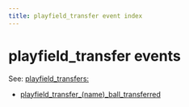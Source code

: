 ```yaml
---
title: playfield_transfer event index
---
```


# playfield_transfer events


See: [playfield_transfers:](../../config/playfield_transfers.md)

* [playfield_transfer_(name)\_ball_transferred](../playfield_transfer_playfield_transfer_ball_transferred.md)
